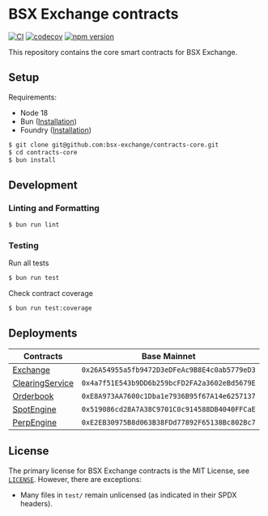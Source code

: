 # BSX Exchange contracts

[![CI](https://github.com/bsx-exchange/contracts-core/actions/workflows/ci.yml/badge.svg)](https://github.com/bsx-exchange/contracts-core/actions/workflows/ci.yml)
[![codecov](https://codecov.io/gh/bsx-exchange/contracts-core/graph/badge.svg?token=ACNT7WX68X)](https://codecov.io/gh/bsx-exchange/contracts-core)
[![npm version](https://img.shields.io/npm/v/@bsx-exchange/client/latest.svg)](https://www.npmjs.com/package/@bsx-exchange/client/v/latest)

This repository contains the core smart contracts for BSX Exchange.

## Setup

Requirements:

- Node 18
- Bun ([Installation](https://bun.sh/docs/installation))
- Foundry ([Installation](https://getfoundry.sh))

```bash
$ git clone git@github.com:bsx-exchange/contracts-core.git
$ cd contracts-core
$ bun install
```

## Development

### Linting and Formatting

```bash
$ bun run lint
```

### Testing

Run all tests

```bash
$ bun run test
```

Check contract coverage

```bash
$ bun run test:coverage
```

## Deployments

| Contracts                                    | Base Mainnet                                 |
| -------------------------------------------- | -------------------------------------------- |
| [Exchange](./src/Exchange.sol)               | `0x26A54955a5fb9472D3eDFeAc9B8E4c0ab5779eD3` |
| [ClearingService](./src/ClearingService.sol) | `0x4a7f51E543b9DD6b259bcFD2FA2a3602eBd5679E` |
| [Orderbook](./src/OrderBook.sol)             | `0xE8A973AA7600c1Dba1e7936B95f67A14e6257137` |
| [SpotEngine](./src/Spot.sol)                 | `0x519086cd28A7A38C9701C0c914588DB4040FFCaE` |
| [PerpEngine](./src/Perp.sol)                 | `0xE2EB30975B8d063B38FDd77892F65138Bc802Bc7` |

## License

The primary license for BSX Exchange contracts is the MIT License, see [`LICENSE`](./LICENSE). However, there are
exceptions:

- Many files in `test/` remain unlicensed (as indicated in their SPDX headers).
